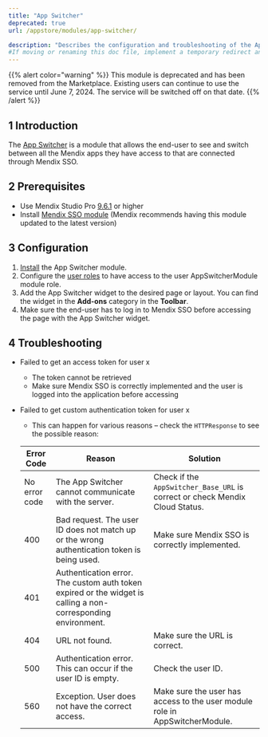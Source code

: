 ```yaml
---
title: "App Switcher"
deprecated: true
url: /appstore/modules/app-switcher/

description: "Describes the configuration and troubleshooting of the App Switcher module, which is available in the Mendix Marketplace."
#If moving or renaming this doc file, implement a temporary redirect and let the respective team know they should update the URL in the product. See Mapping to Products for more details. 
---
```


{{% alert color="warning" %}}
This module is deprecated and has been removed from the Marketplace. Existing users can continue to use the service until June 7, 2024. The service will be switched off on that date.
{{% /alert %}}

## 1 Introduction

The [App Switcher](https://marketplace.mendix.com/link/component/119451) is a module that allows the end-user to see and switch between all the Mendix apps they have access to that are connected through Mendix SSO.

## 2 Prerequisites

* Use Mendix Studio Pro [9.6.1](/releasenotes/studio-pro/9.1/) or higher
* Install [Mendix SSO module](/appstore/modules/mendix-sso/) (Mendix recommends having this module updated to the latest version)

## 3 Configuration

1. [Install](/appstore/overview/use-content/) the App Switcher module.
2. Configure the [user roles](/refguide/user-roles/) to have access to the user AppSwitcherModule module role.
3. Add the App Switcher widget to the desired page or layout. You can find the widget in the **Add-ons** category in the **Toolbar**.
4. Make sure the end-user has to log in to Mendix SSO before accessing the page with the App Switcher widget.

## 4 Troubleshooting

* Failed to get an access token for user x
    * The token cannot be retrieved
    * Make sure Mendix SSO is correctly implemented and the user is logged into the application before accessing
  
* Failed to get custom authentication token for user x
    * This can happen for various reasons – check the `HTTPResponse` to see the possible reason:
    
    | Error Code | Reason | Solution |
    | ---------- | ------ |------ |
    | No error code | The App Switcher cannot communicate with the server. |Check if the `AppSwitcher_Base_URL` is correct or check Mendix Cloud Status.|
    | 400 | Bad request. The user ID does not match up or the wrong authentication token is being used. |Make sure Mendix SSO is correctly implemented.|
    | 401 | Authentication error. The custom auth token expired or the widget is calling a non-corresponding environment. ||
    | 404 | URL not found. |Make sure the URL is correct.|
    | 500 | Authentication error. This can occur if the user ID is empty. |Check the user ID.|
    | 560 | Exception. User does not have the correct access. |Make sure the user has access to the user module role in AppSwitcherModule.|
    